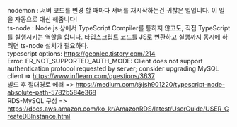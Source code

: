 nodemon : 서버 코드를 변경 할 때마다 서버를 재시작하는건 귀찮은 일입니다. 이 일을 자동으로 대신 해줍니다!
<br/>
ts-node : Node.js 상에서 TypeScript Compiler를 통하지 않고도, 직접 TypeScript를 실행시키는 역할을 합니다. 타입스크립트 코드를 JS로 변환하고 실행까지 동시에 하려면 ts-node 설치가 필요하다.
<br/>
typescript options: https://geonlee.tistory.com/214
<br/>
Error: ER_NOT_SUPPORTED_AUTH_MODE: Client does not support authentication protocol requested by server; consider upgrading MySQL client
=> https://www.inflearn.com/questions/3637
<br/>
빌드 후 절대경로 에러 => https://medium.com/@jsh901220/typescript-node-absolute-path-5782b584e368
<br/>
RDS-MySQL 구성 => https://docs.aws.amazon.com/ko_kr/AmazonRDS/latest/UserGuide/USER_CreateDBInstance.html
